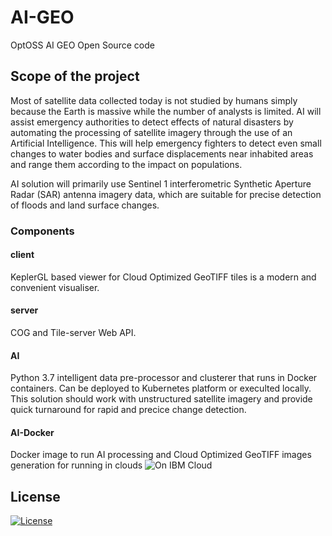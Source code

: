 # AI-GEO
OptOSS AI GEO Open Source code

## Scope of the project
Most of satellite data collected today is not studied by humans simply because the Earth is massive while the number of analysts is limited. AI will assist emergency authorities to detect effects of natural disasters by automating the processing of satellite imagery through the use of an Artificial Intelligence. This will help emergency fighters to detect even small changes to water bodies and surface displacements near inhabited areas and range them according to the impact on populations.

AI solution will primarily use Sentinel 1 interferometric Synthetic Aperture Radar (SAR) antenna imagery data, which are suitable for precise detection of floods and land surface changes.

### Components

#### client
KeplerGL based viewer for Cloud Optimized GeoTIFF tiles is a modern and convenient visualiser.

#### server
COG and Tile-server Web API.

#### AI
Python 3.7 intelligent data pre-processor and clusterer that runs in Docker containers. Can be deployed to Kubernetes platform or execulted locally. This solution should work with unstructured satellite imagery and provide quick turnaround for rapid and precice change detection.

#### AI-Docker
Docker image to run AI processing and Cloud Optimized GeoTIFF images generation for running in clouds
![On IBM Cloud](https://github.com/Opt-OSS/AI-GEO/blob/master/AI-Docker/image.png)


## License
[![License](https://img.shields.io/badge/License-Apache%202.0-green.svg?longCache=true&style=for-the-badge)](https://opensource.org/licenses/Apache-2.0)
